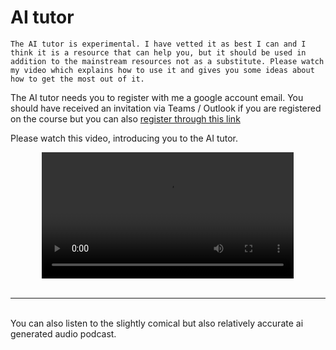 # AI tutor

```{warning}
The AI tutor is experimental. I have vetted it as best I can and I think it is a resource that can help you, but it should be used in addition to the mainstream resources not as a substitute. Please watch my video which explains how to use it and gives you some ideas about how to get the most out of it.
```

The AI tutor needs you to register with me a google account email. You should have received an invitation via Teams / Outlook if you are registered on the course but you can also <a href="https://forms.office.com/e/uCvhPxYcfg">register through this link</a>

Please watch this video, introducing you to the AI tutor.

<div style="text-align: center;">
<video width="80%" controls>
  <source src="media/ai.mp4" type="video/mp4">
  Your browser does not support the video tag.
</video>
</div>

<br>
<hr>
<br>
You can also listen to the slightly comical but also relatively accurate ai generated audio podcast.

<br>
<div style="text-align: center;">
<iframe src="https://www.nottingham.ac.uk/~ppzmis/phys3009/videos/PHYS3009_aipodcast.wav" style="display: block; margin: 0 auto;></iframe>
</div>
